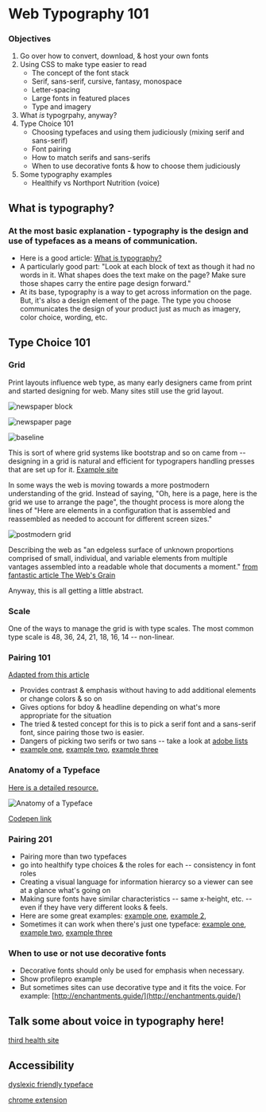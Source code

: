 # Web Typography 101

### Objectives

1. Go over how to convert, download, & host your own fonts
2. Using CSS to make type easier to read
    - The concept of the font stack
    - Serif, sans-serif, cursive, fantasy, monospace
    - Letter-spacing
    - Large fonts in featured places
    - Type and imagery
3. What *is* typogrpahy, anyway?
4. Type Choice 101
    - Choosing typefaces and using them judiciously (mixing serif and sans-serif)
    - Font pairing
    - How to match serifs and sans-serifs
    - When to use decorative fonts & how to choose them judiciously
5. Some typography examples
    - Healthify vs Northport Nutrition (voice)


## What is typography?

### At the most basic explanation - typography is the design and use of typefaces as a means of communication.

- Here is a good article: [What is typography?](https://www.thoughtco.com/basic-typography-terminology-1697697)
- A particularly good part: "Look at each block of text as though it had no words in it. What shapes does the text make on the page? Make sure those shapes carry the entire page design forward."
- At its base, typography is a way to get across information on the page. But, it's also a design element of the page. The type you choose communicates the design of your product just as much as imagery, color choice, wording, etc.


## Type Choice 101

### Grid

Print layouts influence web type, as many early designers came from print and started designing for web. Many sites still use the grid layout.

![newspaper block](./assets/newspaper1.jpg)

![newspaper page](./assets/newspaper2.jpg)

![baseline](./assets/baseline.jpg)

This is sort of where grid systems like bootstrap and so on came from -- designing in a grid is natural and efficient for typograpers handling presses that are set up for it. [Example site](http://on-hybrids.eli-block.com/)

In some ways the web is moving towards a more postmodern understanding of the grid. Instead of saying, "Oh, here is a page, here is the grid we use to arrange the page", the thought process is more along the lines of "Here are elements in a configuration that is assembled and reassembled as needed to account for different screen sizes."

![postmodern grid](./assets/postmodern-grid.jpg)

Describing the web as "an edgeless surface of unknown proportions comprised of small, individual, and variable elements from multiple vantages assembled into a readable whole that documents a moment." [from fantastic article The Web's Grain](https://frankchimero.com/writing/the-webs-grain/)

Anyway, this is all getting a little abstract.

### Scale

One of the ways to manage the grid is with type scales. The most common type scale is 48, 36, 24, 21, 18, 16, 14 -- non-linear.

### Pairing 101

[Adapted from this article](http://blog.invisionapp.com/how-to-pair-fonts/)

- Provides contrast & emphasis without having to add additional elements or change colors & so on
- Gives options for bdoy & headline depending on what's more appropriate for the situation
- The tried & tested concept for this is to pick a serif font and a sans-serif font, since pairing those two is easier.
- Dangers of picking two serifs or two sans -- take a look at [adobe lists](https://typekit.com/lists)
- [example one](http://rhcbooks.com/), [example two](http://esknoxville.org/), [example three](http://a-l-a-a.com/)


### Anatomy of a Typeface

[Here is a detailed resource.](http://typedia.com/learn/only/anatomy-of-a-typeface)

![Anatomy of a Typeface](./assets/anatomy.png)

[Codepen link](http://codepen.io/jlr7245/pen/OpgevB)

### Pairing 201

- Pairing more than two typefaces
- go into healthify type choices & the roles for each -- consistency in font roles
- Creating a visual language for information hierarcy so a viewer can see at a glance what's going on
- Making sure fonts have similar characteristics -- same x-height, etc. -- even if they have very different looks & feels.
- Here are some great examples: [example one](https://news.northeastern.edu/), [example 2](https://www.thebureauinvestigates.com/), 
- Sometimes it can work when there's just one typeface: [example one](http://eastroom.ca/#membership), [example two](https://www.offscreenmag.com/), [example three](https://semaphoreci.com/)

### When to use or not use decorative fonts

- Decorative fonts should only be used for emphasis when necessary.
- Show profilepro example
- But sometimes sites can use decorative type and it fits the voice. For example: [http://enchantments.guide/](http://enchantments.guide/)

## Talk some about voice in typography here!

[third health site](http://www.boweryfarming.com/)

## Accessibility 

[dyslexic friendly typeface](http://opendyslexic.org/)

[chrome extension](https://chrome.google.com/webstore/detail/opendyslexic/cdnapgfjopgaggbmfgbiinmmbdcglnam?hl=en)